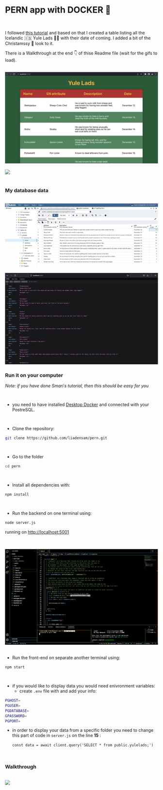 # PERN app with DOCKER 🎄

<br>

I followed [this tutorial](https://faun.pub/the-pern-stack-with-docker-for-beginners-9fa76e574d82) and based on that I created a table listing all the Icelandic 🇮🇸 Yule Lads 🎅🏼 with their date of coming. I added a bit of the Christamssy 🎄 look to it.

There is a Walkthrough at the end 👇 of thise Readme file (wait for the gifs to load).

<br>

<img src="/assets/app.png">

<br>

<br>

<img src="/assets/show.gif">

<br>
<br>


### My database data

<br>

<img src="/assets/postresql.png">

<br>

<br>

<img src="/assets/entries.png">

<br>


### Run it on your computer

_Note: if you have done Smari´s tutorial, then this should be easy for you_

<br>

- you need to have installed [Desktop Docker](https://www.docker.com/products/docker-desktop/) and connected with your PostreSQL.

<br>

- Clone the repository:


```sh
git clone https://github.com/liadensam/pern.git
```

<br>

- Go to the folder


```sh
cd pern
```

<br>

- Install all dependencies with:

```sh
npm install
```


<br>

- Run the backend on one terminal using:


```sh
node server.js
```

running on [http://localhost:5001](http://localhost:5001)

<br>
<br>

<img src="/assets/backend.png">

<br>


<br>

- Run the front-end on separate another terminal using:


```sh
npm start
```
<br>

- if you would like to display data you would need enivronment variables:
    - create `.env` file with and add your info: 


```sh
PGHOST=
PGUSER=
PGDATABASE=
GPASSWORD=
PGPORT=
```



- in order to display your data from a specific folder you need to change this part of code in `server.js` on the line **15** :

  `const data = await client.query('SELECT * from public.yulelads;')`

<br>

### Walkthrough

<br>

<img src="/assets/walkthrough.gif">

<br>
